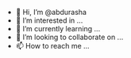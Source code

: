 - 👋 Hi, I’m @abdurasha
- 👀 I’m interested in ...
- 🌱 I’m currently learning ...
- 💞️ I’m looking to collaborate on ...
- 📫 How to reach me ...

<!---
abdurasha/abdurasha is a ✨ special ✨ repository because its `README.md` (this file) appears on your GitHub profile.
You can click the Preview link to take a look at your changes.
--->
